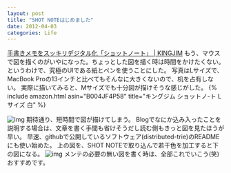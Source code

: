 ```yaml
---
layout: post
title: "SHOT NOTEはじめました"
date: 2012-04-03
categories: Life
---
```

 [手書きメモをスッキリデジタル化「ショットノート」 | KINGJIM](http://www.kingjim.co.jp/sp/shotnote/)
もう、マウスで図を描くのがいやになった。ちょっとした図を描く時は時間をかけたくない。
というわけで、究極のUIである紙とペンを使うことにした。
写真はLサイズで、MacBook Proの13インチと比べてもそんなに大きくないので、机を占有しない。
実際に描いてみると、Mサイズでも十分図が描けそうな感じがした。
 {% include amazon.html asin="B004JF4P58" title="キングジム ショットノ-ト Lサイズ 白" %}

 ![img](http://pix.am/EuYe.png)
期待通り、短時間で図が描けてしまう。
Blogでなにか込み入ったことを説明する場合は、文章を書く手間も省けそうだし読む側もきっと図を見たほうが早い。
早速、githubで公開しているソフトウェア(distributed-trie)のREADMEにも使い始めた。
上の図を、SHOT NOTEで取り込んで若干色を加工すると下の図になる。
 ![img](http://pix.am/urEv.png)
メンテの必要の無い図を書く時は、全部これでいこう(笑)
おすすめです。

